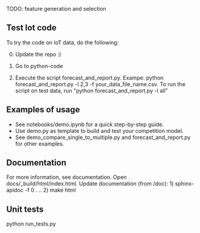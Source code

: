 TODO: feature generation and selection

## Test Iot code
To try the code on IoT data, do the following:

0. Update the repo :)

1. Go to python-code

2. Execute the script forecast_and_report.py. Exampe: python forecast_and_report.py -l 2,3 -f your_data_file_name.csv. To run the script on test data, run "python forecast_and_report.py -l all"

## Examples of usage
* See notebooks/demo.ipynb for a quick step-by-step guide. 
* Use demo.py as template to build and test your competition model.
* See demo_compare_single_to_multiple.py and forecast_and_report.py for other examples.

## Documentation
For more information, see documentation. Open docs/_build/html/index.html.
Update documentation (from /doc): 1) sphinx-apidoc -f 0 . .. 2) make html

## Unit tests
python run_tests.py
